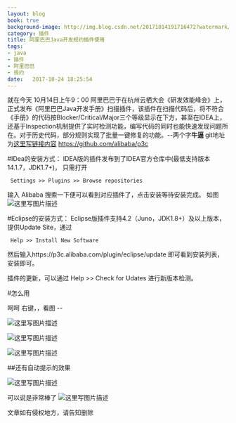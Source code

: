 ```yaml
---
layout: blog
book: true
background-image: http://img.blog.csdn.net/20171014191716472?watermark/2/text/aHR0cDovL2Jsb2cuY3Nkbi5uZXQvY2hlbmppYW5hbmRpeWk=/font/5a6L5L2T/fontsize/400/fill/I0JBQkFCMA==/dissolve/70/gravity/SouthEast
category: 插件
title: 阿里巴巴Java开发规约插件使用
tags:
- java
- 插件
- 阿里巴巴
- 规约
date:   2017-10-24 18:25:54
---
```


就在今天  10月14日上午9：00  阿里巴巴于在杭州云栖大会《研发效能峰会》上，正式发布《阿里巴巴Java开发手册》扫描插件，该插件在扫描代码后，将不符合《手册》的代码按Blocker/Critical/Major三个等级显示在下方，甚至在IDEA上，还基于Inspection机制提供了实时检测功能，编写代码的同时也能快速发现问题所在。对于历史代码，部分规则实现了批量一键修复的功能。--两个字**牛逼**
git地址为[这里写链接内容](https://github.com/alibaba/p3c)
https://github.com/alibaba/p3c

#IDea的安装方式：
IDEA版的插件发布到了IDEA官方仓库中(最低支持版本14.1.7，JDK1.7+)，
只需打开

```
 Settings >> Plugins >> Browse repositories
```

 输入 Alibaba 搜索一下便可以看到对应插件了，点击安装等待安装完成。
 如图
 ![这里写图片描述](http://img.blog.csdn.net/20171014191716472?watermark/2/text/aHR0cDovL2Jsb2cuY3Nkbi5uZXQvY2hlbmppYW5hbmRpeWk=/font/5a6L5L2T/fontsize/400/fill/I0JBQkFCMA==/dissolve/70/gravity/SouthEast)

#Eclipse的安装方式：
Eclipse版插件支持4.2（Juno，JDK1.8+）及以上版本，提供Update Site，通过

```
 Help >> Install New Software

```

 然后输入https://p3c.alibaba.com/plugin/eclipse/update 即可看到安装列表，安装即可。

插件的更新，可以通过 Help >> Check for Udates 进行新版本检测。


#怎么用


呵呵  右键，，看图 --

![这里写图片描述](http://img.blog.csdn.net/20171014192532578?watermark/2/text/aHR0cDovL2Jsb2cuY3Nkbi5uZXQvY2hlbmppYW5hbmRpeWk=/font/5a6L5L2T/fontsize/400/fill/I0JBQkFCMA==/dissolve/70/gravity/SouthEast)

![这里写图片描述](http://img.blog.csdn.net/20171014192650554?watermark/2/text/aHR0cDovL2Jsb2cuY3Nkbi5uZXQvY2hlbmppYW5hbmRpeWk=/font/5a6L5L2T/fontsize/400/fill/I0JBQkFCMA==/dissolve/70/gravity/SouthEast)

![这里写图片描述](http://img.blog.csdn.net/20171014192752608?watermark/2/text/aHR0cDovL2Jsb2cuY3Nkbi5uZXQvY2hlbmppYW5hbmRpeWk=/font/5a6L5L2T/fontsize/400/fill/I0JBQkFCMA==/dissolve/70/gravity/SouthEast)


##还有自动提示的效果

![这里写图片描述](http://img.blog.csdn.net/20171014193938449?watermark/2/text/aHR0cDovL2Jsb2cuY3Nkbi5uZXQvY2hlbmppYW5hbmRpeWk=/font/5a6L5L2T/fontsize/400/fill/I0JBQkFCMA==/dissolve/70/gravity/SouthEast)

可以说是非常棒了
![这里写图片描述](http://img.blog.csdn.net/20171014194101228?watermark/2/text/aHR0cDovL2Jsb2cuY3Nkbi5uZXQvY2hlbmppYW5hbmRpeWk=/font/5a6L5L2T/fontsize/400/fill/I0JBQkFCMA==/dissolve/70/gravity/SouthEast)



文章如有侵权地方，请告知删除



